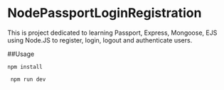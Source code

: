 # NodePassportLoginRegistration

This is project dedicated to learning Passport, Express, Mongoose, EJS using Node.JS to register, login, logout and authenticate users.

##Usage


``` npm install ``` 


``` npm run dev``` 


